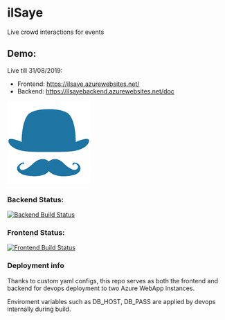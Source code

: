 # ilSaye
Live crowd interactions for events

## Demo:
Live till 31/08/2019:
- Frontend: https://ilsaye.azurewebsites.net/
- Backend: https://ilsayebackend.azurewebsites.net/doc

![ilSayeLogo192.png](media/ilSayeLogo192.png)

### Backend Status:
[![Backend Build Status](https://pathtolife.visualstudio.com/ilSaye/_apis/build/status/PathToLife.ilSaye%20Backend?branchName=master)](https://pathtolife.visualstudio.com/ilSaye/_build/latest?definitionId=8&branchName=master)
### Frontend Status:
[![Frontend Build Status](https://pathtolife.visualstudio.com/ilSaye/_apis/build/status/PathToLife.ilSaye%20Frontend?branchName=master)](https://pathtolife.visualstudio.com/ilSaye/_build/latest?definitionId=7&branchName=master)

### Deployment info
Thanks to custom yaml configs, this repo serves as both the frontend and backend for devops deployment to two Azure WebApp instances.

Enviroment variables such as DB_HOST, DB_PASS are applied by devops internally during build.
